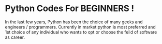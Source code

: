 # Python Codes For BEGINNERS !

In the last few years, Python has been the choice of many geeks and engineers / programmers. Currently in market python is most preferred and 1st choice of any individual who wants to opt or choose the feild of software as career. 

